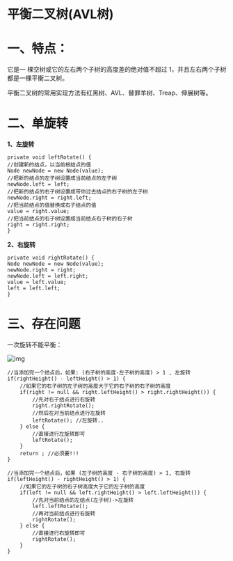 # **平衡二叉树(AVL树)**

# **一、特点：**

它是一 棵空树或它的左右两个子树的高度差的绝对值不超过 1，并且左右两个子树都是一棵平衡二叉树。

平衡二叉树的常用实现方法有红黑树、AVL、替罪羊树、Treap、伸展树等。

# **二、单旋转**

**1、左旋转**



```
private void leftRotate() {
//创建新的结点，以当前根结点的值
Node newNode = new Node(value);
//把新的结点的左子树设置成当前结点的左子树
newNode.left = left;
//把新的结点的右子树设置成带你过去结点的右子树的左子树
newNode.right = right.left;
//把当前结点的值替换成右子结点的值
value = right.value;
//把当前结点的右子树设置成当前结点右子树的右子树
right = right.right;
}
```

**2、右旋转**



```
private void rightRotate() {
Node newNode = new Node(value);
newNode.right = right;
newNode.left = left.right;
value = left.value;
left = left.left;
}
```



# **三、存在问题**

一次旋转不能平衡：

![img](http://note.youdao.com/yws/res/4722/WEBRESOURCEb9e33013a1e25d8319dcdde4a25d0b09)

```
//当添加完一个结点后，如果: (右子树的高度-左子树的高度) > 1 , 左旋转
if(rightHeight() - leftHeight() > 1) {
    //如果它的右子树的左子树的高度大于它的右子树的右子树的高度
    if(right != null && right.leftHeight() > right.rightHeight()) {
        //先对右子结点进行右旋转
        right.rightRotate();
        //然后在对当前结点进行左旋转
        leftRotate(); //左旋转..
    } else {
        //直接进行左旋转即可
        leftRotate();
    }
    return ; //必须要!!!
}

//当添加完一个结点后，如果 (左子树的高度 - 右子树的高度) > 1, 右旋转
if(leftHeight() - rightHeight() > 1) {
    //如果它的左子树的右子树高度大于它的左子树的高度
    if(left != null && left.rightHeight() > left.leftHeight()) {
        //先对当前结点的左结点(左子树)->左旋转
        left.leftRotate();
        //再对当前结点进行右旋转
        rightRotate();
    } else {
        //直接进行右旋转即可
        rightRotate();
    }
}
```

